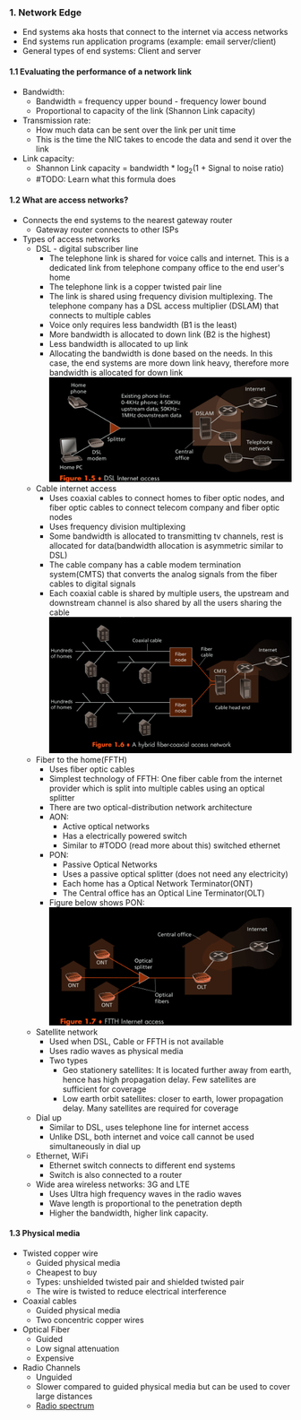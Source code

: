 
### 1. Network Edge
- End systems aka hosts that connect to the internet via access networks
- End systems run application programs (example: email server/client)
- General types of end systems: Client and server
#### 1.1 Evaluating the performance of a network link
- Bandwidth:
	- Bandwidth = frequency upper bound - frequency lower bound
	- Proportional to capacity of the link (Shannon Link capacity)
- Transmission rate:
	- How much data can be sent over the link per unit time
	- This is the time the NIC takes to encode the data and send it over the link
- Link capacity:
	-  Shannon Link capacity = bandwidth \* log<sub>2</sub>(1 + Signal to noise ratio)
	- #TODO: Learn what this formula does
#### 1.2 What are access networks? 
- Connects the end systems to the nearest gateway router
	- Gateway router connects to other ISPs
- Types of access networks
	- DSL - digital subscriber line
		- The telephone link is shared for voice calls and internet. This is a dedicated link from telephone company office to the end user's home
		- The telephone link is a copper twisted pair line
		- The link is shared using frequency division multiplexing. The telephone company has a DSL access multiplier (DSLAM) that connects to multiple cables
		- Voice only requires less bandwidth (B1 is the least)
		- More bandwidth is allocated to down link (B2 is the highest)
		- Less bandwidth is allocated to up link 
		- Allocating the bandwidth is done based on the needs. In this case, the end systems are more down link heavy, therefore more bandwidth is allocated for down link ![](./Attachments/acn_dsl.png)
	- Cable internet access
		- Uses coaxial cables to connect homes to fiber optic nodes, and fiber optic cables to connect telecom company and fiber optic nodes 
		- Uses frequency division multiplexing
		- Some bandwidth is allocated to transmitting tv channels, rest is allocated for data(bandwidth allocation is asymmetric similar to DSL)
		- The cable company has a cable modem termination system(CMTS) that converts the analog signals from the fiber cables to digital signals 
		- Each coaxial cable is shared by multiple users, the upstream and downstream channel is also shared by all the users sharing the cable  ![](./Attachments/acn_cable.png)
	- Fiber to the home(FFTH)
		- Uses fiber optic cables 
		- Simplest technology of FFTH: One fiber cable from the internet provider which is split into multiple cables using an optical splitter 
		- There are two optical-distribution network architecture
		- AON:
			- Active optical networks
			- Has a electrically powered switch
			- Similar to #TODO (read more about this) switched ethernet
		- PON:
			- Passive Optical Networks
			- Uses a passive optical splitter (does not need any electricity)
			- Each home has a Optical Network Terminator(ONT)
			- The Central office has an Optical Line Terminator(OLT) 
		- Figure below shows PON: ![](./Attachments/acn_ffth.png)
	- Satellite network
		- Used when DSL, Cable or FFTH is not available
		- Uses radio waves as physical media
		- Two types
			- Geo stationery satellites: It is located further away from earth, hence has high propagation delay. Few satellites are sufficient for coverage
			- Low earth orbit satellites: closer to earth, lower propagation delay. Many satellites are required for coverage
	- Dial up
		- Similar to DSL, uses telephone line for internet access
		- Unlike DSL, both internet and voice call cannot be used simultaneously in dial up
	- Ethernet, WiFi
		- Ethernet switch connects to different end systems
		- Switch is also connected to a router
	- Wide area wireless networks: 3G and LTE
		- Uses Ultra high frequency waves in the radio waves
		- Wave length is proportional to the penetration depth 
		- Higher the bandwidth, higher link capacity. 
#### 1.3 Physical media
- Twisted copper wire
	- Guided physical media
	- Cheapest to buy
	- Types: unshielded twisted pair and shielded twisted pair
	- The wire is twisted to reduce electrical interference
- Coaxial cables 
	- Guided physical media
	- Two concentric copper wires
- Optical Fiber
	- Guided
	- Low signal attenuation
	- Expensive
- Radio Channels
	- Unguided
	- Slower compared to guided physical media but can be used to cover large distances
	- [Radio spectrum](https://en.wikipedia.org/wiki/Radio_spectrum)